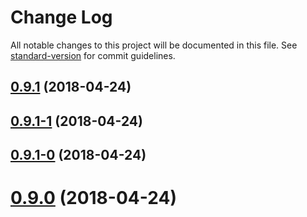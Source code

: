 # Change Log

All notable changes to this project will be documented in this file. See [standard-version](https://github.com/conventional-changelog/standard-version) for commit guidelines.

<a name="0.9.1"></a>
## [0.9.1](https://github.com/UppaJung/rest-contracts/compare/v0.9.1-1...v0.9.1) (2018-04-24)



<a name="0.9.1-1"></a>
## [0.9.1-1](https://github.com/UppaJung/rest-contracts/compare/v0.9.1-0...v0.9.1-1) (2018-04-24)



<a name="0.9.1-0"></a>
## [0.9.1-0](https://github.com/UppaJung/rest-contracts/compare/v0.9.2...v0.9.1-0) (2018-04-24)



<a name="0.9.0"></a>
# [0.9.0](https://github.com/UppaJung/rest-contracts/compare/v0.9.2...v0.9.0) (2018-04-24)
